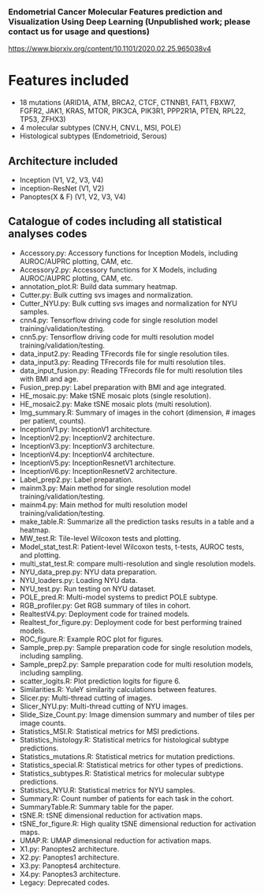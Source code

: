 ### Endometrial Cancer Molecular Features prediction and Visualization Using Deep Learning (Unpublished work; please contact us for usage and questions)
https://www.biorxiv.org/content/10.1101/2020.02.25.965038v4
# Features included 
 - 18 mutations (ARID1A, ATM, BRCA2, CTCF, CTNNB1, FAT1, FBXW7, FGFR2, JAK1, KRAS, MTOR, 
 PIK3CA, PIK3R1, PPP2R1A, PTEN, RPL22, TP53, ZFHX3)
 - 4 molecular subtypes (CNV.H, CNV.L, MSI, POLE)
 - Histological subtypes (Endometrioid, Serous)
   
## Architecture included
 - Inception (V1, V2, V3, V4)
 - inception-ResNet (V1, V2)
 - Panoptes(X & F) (V1, V2, V3, V4)
 
## Catalogue of codes including all statistical analyses codes
 - Accessory.py: Accessory functions for Inception Models, including AUROC/AUPRC plotting, CAM, etc.
 - Accessory2.py: Accessory functions for X Models, including AUROC/AUPRC plotting, CAM, etc.
 - annotation_plot.R: Build data summary heatmap.
 - Cutter.py: Bulk cutting svs images and normalization.
 - Cutter_NYU.py: Bulk cutting svs images and normalization for NYU samples.
 - cnn4.py: Tensorflow driving code for single resolution model training/validation/testing.
 - cnn5.py: Tensorflow driving code for multi resolution model training/validation/testing.
 - data_input2.py: Reading TFrecords file for single resolution tiles.
 - data_input3.py: Reading TFrecords file for multi resolution tiles.
 - data_input_fusion.py: Reading TFrecords file for multi resolution tiles with BMI and age.
 - Fusion_prep.py: Label preparation with BMI and age integrated.
 - HE_mosaic.py: Make tSNE mosaic plots (single resolution).
 - HE_mosaic2.py: Make tSNE mosaic plots (multi resolution).
 - Img_summary.R: Summary of images in the cohort (dimension, # images per patient, counts).
 - InceptionV1.py: InceptionV1 architecture.
 - InceptionV2.py: InceptionV2 architecture.
 - InceptionV3.py: InceptionV3 architecture.
 - InceptionV4.py: InceptionV4 architecture.
 - InceptionV5.py: InceptionResnetV1 architecture.
 - InceptionV6.py: InceptionResnetV2 architecture.
 - Label_prep2.py: Label preparation.
 - mainm3.py: Main method for single resolution model training/validation/testing.
 - mainm4.py: Main method for multi resolution model training/validation/testing. 
 - make_table.R: Summarize all the prediction tasks results in a table and a heatmap.
 - MW_test.R: Tile-level Wilcoxon tests and plotting.
 - Model_stat_test.R: Patient-level Wilcoxon tests, t-tests, AUROC tests, and plotting.
 - multi_stat_test.R: compare multi-resolution and single resolution models.
 - NYU_data_prep.py: NYU data preparation.
 - NYU_loaders.py: Loading NYU data.
 - NYU_test.py: Run testing on NYU dataset.
 - POLE_pred.R: Multi-model systems to predict POLE subtype.  
 - RGB_profiler.py: Get RGB summary of tiles in cohort. 
 - RealtestV4.py: Deployment code for trained models.
 - Realtest_for_figure.py: Deployment code for best performing trained models.
 - ROC_figure.R: Example ROC plot for figures.
 - Sample_prep.py: Sample preparation code for single resolution models, including sampling.
 - Sample_prep2.py: Sample preparation code for multi resolution models, including sampling.
 - scatter_logits.R: Plot prediction logits for figure 6.
 - Similarities.R: YuleY similarity calculations between features.
 - Slicer.py: Multi-thread cutting of images.
 - Slicer_NYU.py: Multi-thread cutting of NYU images.   
 - Slide_Size_Count.py: Image dimension summary and number of tiles per image counts.
 - Statistics_MSI.R: Statistical metrics for MSI predictions.
 - Statistics_histology.R: Statistical metrics for histological subtype predictions.
 - Statistics_mutations.R: Statistical metrics for mutation predictions.
 - Statistics_special.R: Statistical metrics for other types of predictions.
 - Statistics_subtypes.R: Statistical metrics for molecular subtype predictions.
 - Statistics_NYU.R: Statistical metrics for NYU samples.
 - Summary.R: Count number of patients for each task in the cohort.
 - SummaryTable.R: Summary table for the paper.
 - tSNE.R: tSNE dimensional reduction for activation maps.
 - tSNE_for_figure.R: High quality tSNE dimensional reduction for activation maps.   
 - UMAP.R: UMAP dimensional reduction for activation maps.
 - X1.py: Panoptes2 architecture.
 - X2.py: Panoptes1 architecture.
 - X3.py: Panoptes4 architecture.
 - X4.py: Panoptes3 architecture.
 - Legacy: Deprecated codes.
 